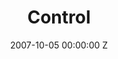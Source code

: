 ---
title: Control
img: "/uploads/shaheen-baig-casting-control.jpg"
date: 2007-10-05 00:00:00 Z
categories:
- film
tags:
- example
director: Anton Corbijn
with: Sam Riley, Samantha Morton, Toby Kebbell, Craig Parkinson
imdb: "http://www.imdb.com/title/tt0421082/"
video: jwgrhulvlz
layout: project
---